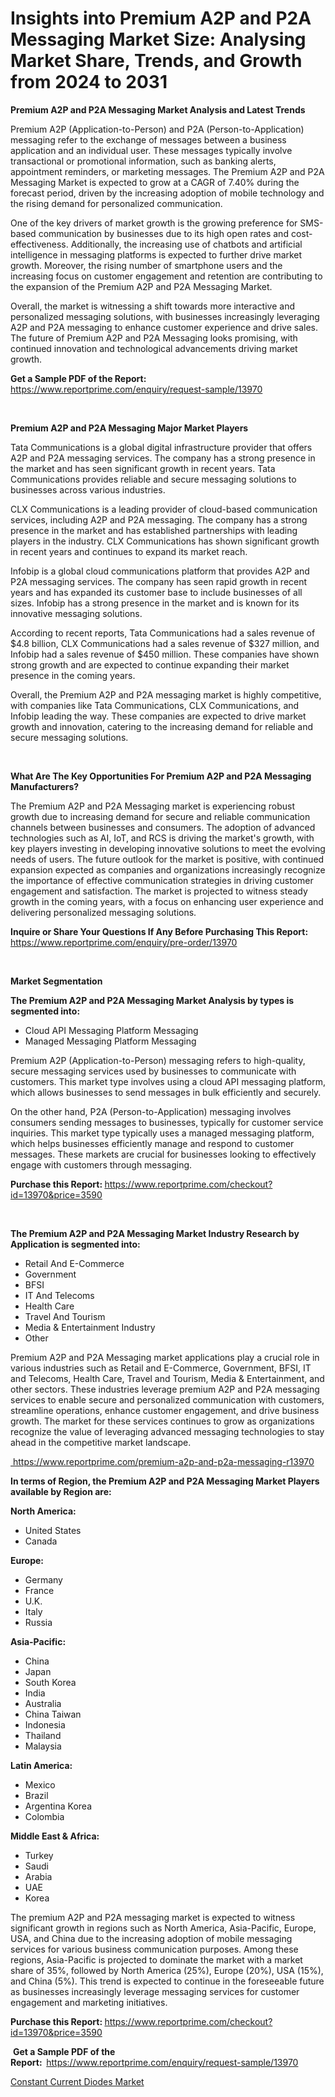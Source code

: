 <p><h1>Insights into Premium A2P and P2A Messaging Market Size: Analysing Market Share, Trends, and Growth from 2024 to 2031</h1></p><p><strong>Premium A2P and P2A Messaging Market Analysis and Latest Trends</strong></p>
<p><p>Premium A2P (Application-to-Person) and P2A (Person-to-Application) messaging refer to the exchange of messages between a business application and an individual user. These messages typically involve transactional or promotional information, such as banking alerts, appointment reminders, or marketing messages. The Premium A2P and P2A Messaging Market is expected to grow at a CAGR of 7.40% during the forecast period, driven by the increasing adoption of mobile technology and the rising demand for personalized communication.</p><p>One of the key drivers of market growth is the growing preference for SMS-based communication by businesses due to its high open rates and cost-effectiveness. Additionally, the increasing use of chatbots and artificial intelligence in messaging platforms is expected to further drive market growth. Moreover, the rising number of smartphone users and the increasing focus on customer engagement and retention are contributing to the expansion of the Premium A2P and P2A Messaging Market.</p><p>Overall, the market is witnessing a shift towards more interactive and personalized messaging solutions, with businesses increasingly leveraging A2P and P2A messaging to enhance customer experience and drive sales. The future of Premium A2P and P2A Messaging looks promising, with continued innovation and technological advancements driving market growth.</p></p>
<p><strong>Get a Sample PDF of the Report:&nbsp;</strong> <a href="https://www.reportprime.com/enquiry/request-sample/13970">https://www.reportprime.com/enquiry/request-sample/13970</a></p>
<p>&nbsp;</p>
<p><strong>Premium A2P and P2A Messaging Major Market Players</strong></p>
<p><p>Tata Communications is a global digital infrastructure provider that offers A2P and P2A messaging services. The company has a strong presence in the market and has seen significant growth in recent years. Tata Communications provides reliable and secure messaging solutions to businesses across various industries.</p><p>CLX Communications is a leading provider of cloud-based communication services, including A2P and P2A messaging. The company has a strong presence in the market and has established partnerships with leading players in the industry. CLX Communications has shown significant growth in recent years and continues to expand its market reach.</p><p>Infobip is a global cloud communications platform that provides A2P and P2A messaging services. The company has seen rapid growth in recent years and has expanded its customer base to include businesses of all sizes. Infobip has a strong presence in the market and is known for its innovative messaging solutions.</p><p>According to recent reports, Tata Communications had a sales revenue of $4.8 billion, CLX Communications had a sales revenue of $327 million, and Infobip had a sales revenue of $450 million. These companies have shown strong growth and are expected to continue expanding their market presence in the coming years.</p><p>Overall, the Premium A2P and P2A messaging market is highly competitive, with companies like Tata Communications, CLX Communications, and Infobip leading the way. These companies are expected to drive market growth and innovation, catering to the increasing demand for reliable and secure messaging solutions.</p></p>
<p>&nbsp;</p>
<p><strong>What Are The Key Opportunities For Premium A2P and P2A Messaging Manufacturers?</strong></p>
<p><p>The Premium A2P and P2A Messaging market is experiencing robust growth due to increasing demand for secure and reliable communication channels between businesses and consumers. The adoption of advanced technologies such as AI, IoT, and RCS is driving the market's growth, with key players investing in developing innovative solutions to meet the evolving needs of users. The future outlook for the market is positive, with continued expansion expected as companies and organizations increasingly recognize the importance of effective communication strategies in driving customer engagement and satisfaction. The market is projected to witness steady growth in the coming years, with a focus on enhancing user experience and delivering personalized messaging solutions.</p></p>
<p><strong>Inquire or Share Your Questions If Any Before Purchasing This Report:</strong> <a href="https://www.reportprime.com/enquiry/pre-order/13970">https://www.reportprime.com/enquiry/pre-order/13970</a></p>
<p>&nbsp;</p>
<p><strong>Market Segmentation</strong></p>
<p><strong>The Premium A2P and P2A Messaging Market Analysis by types is segmented into:</strong></p>
<p><ul><li>Cloud API Messaging Platform Messaging</li><li>Managed Messaging Platform Messaging</li></ul></p>
<p><p>Premium A2P (Application-to-Person) messaging refers to high-quality, secure messaging services used by businesses to communicate with customers. This market type involves using a cloud API messaging platform, which allows businesses to send messages in bulk efficiently and securely.</p><p>On the other hand, P2A (Person-to-Application) messaging involves consumers sending messages to businesses, typically for customer service inquiries. This market type typically uses a managed messaging platform, which helps businesses efficiently manage and respond to customer messages. These markets are crucial for businesses looking to effectively engage with customers through messaging.</p></p>
<p><strong>Purchase this Report:&nbsp;</strong><a href="https://www.reportprime.com/checkout?id=13970&price=3590">https://www.reportprime.com/checkout?id=13970&price=3590</a></p>
<p>&nbsp;</p>
<p><strong>The Premium A2P and P2A Messaging Market Industry Research by Application is segmented into:</strong></p>
<p><ul><li>Retail And E-Commerce</li><li>Government</li><li>BFSI</li><li>IT And Telecoms</li><li>Health Care</li><li>Travel And Tourism</li><li>Media & Entertainment Industry</li><li>Other</li></ul></p>
<p><p>Premium A2P and P2A Messaging market applications play a crucial role in various industries such as Retail and E-Commerce, Government, BFSI, IT and Telecoms, Health Care, Travel and Tourism, Media & Entertainment, and other sectors. These industries leverage premium A2P and P2A messaging services to enable secure and personalized communication with customers, streamline operations, enhance customer engagement, and drive business growth. The market for these services continues to grow as organizations recognize the value of leveraging advanced messaging technologies to stay ahead in the competitive market landscape.</p></p>
<p><a href="https://www.reportprime.com/premium-a2p-and-p2a-messaging-r13970">&nbsp;https://www.reportprime.com/premium-a2p-and-p2a-messaging-r13970</a></p>
<p><strong>In terms of Region, the Premium A2P and P2A Messaging Market Players available by Region are:</strong></p>
<p>
    <p> <strong> North America: </strong>
        <ul>
            <li>United States</li>
            <li>Canada</li>
        </ul>
        </p> 
    <p> <strong> Europe: </strong>
        <ul>
            <li>Germany</li>
            <li>France</li>
            <li>U.K.</li>
            <li>Italy</li>
            <li>Russia</li>
        </ul>
        </p> 
    <p> <strong> Asia-Pacific: </strong>
        <ul>
            <li>China</li>
            <li>Japan</li>
            <li>South Korea</li>
            <li>India</li>
            <li>Australia</li>
            <li>China Taiwan</li>
            <li>Indonesia</li>
            <li>Thailand</li>
            <li>Malaysia</li>
        </ul>
        </p> 
    <p> <strong> Latin America: </strong>
        <ul>
            <li>Mexico</li>
            <li>Brazil</li>
            <li>Argentina Korea</li>
            <li>Colombia</li>
        </ul>
        </p> 
    <p> <strong> Middle East & Africa: </strong>
        <ul>
            <li>Turkey</li>
            <li>Saudi</li>
            <li>Arabia</li>
            <li>UAE</li>
            <li>Korea</li>
        </ul>
    </p>
    </p>
<p><p>The premium A2P and P2A messaging market is expected to witness significant growth in regions such as North America, Asia-Pacific, Europe, USA, and China due to the increasing adoption of mobile messaging services for various business communication purposes. Among these regions, Asia-Pacific is projected to dominate the market with a market share of 35%, followed by North America (25%), Europe (20%), USA (15%), and China (5%). This trend is expected to continue in the foreseeable future as businesses increasingly leverage messaging services for customer engagement and marketing initiatives.</p></p>
<p><strong>Purchase this Report: </strong><a href="https://www.reportprime.com/checkout?id=13970&price=3590">https://www.reportprime.com/checkout?id=13970&price=3590</a></p>
<p>&nbsp;<strong>Get a Sample PDF of the Report:&nbsp;&nbsp;</strong><a href="https://www.reportprime.com/enquiry/request-sample/13970">https://www.reportprime.com/enquiry/request-sample/13970</a></p>
<p><strong></strong></p>
<p><p><a href="https://carnation-joke-41f.notion.site/Constant-Current-Diodes-Market-Size-Reveals-the-Best-Marketing-Channels-In-Global-Industry-7f043a6577a344f7a73e10ffd0694148">Constant Current Diodes Market</a></p></p>